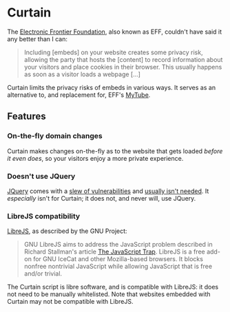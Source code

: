# Curtain
The [Electronic Frontier Foundation](https://eff.org), also known as EFF, couldn't have said it any better than I can:
> Including [embeds] on your website creates some privacy risk, allowing the party that hosts the [content] to record information about your visitors and place cookies in their browser. This usually happens as soon as a visitor loads a webpage [...]

Curtain limits the privacy risks of embeds in various ways. It serves as an alternative to, and replacement for, EFF's [MyTube](https://www.eff.org/pages/mytube-limit-privacy-risks-embedded-video).

## Features
### On-the-fly domain changes
Curtain makes changes on-the-fly as to the website that gets loaded *before it even does*, so your visitors enjoy a more private experience.

### Doesn't use JQuery
[JQuery](https://jquery.com/) comes with a [slew of vulnerabilities](https://snyk.io/blog/84-percent-of-all-websites-impacted-by-jquery-xss-vulnerabilities/) and [usually isn't needed](https://youmightnotneedjquery.com/). It *especially* isn't for Curtain; it does not, and never will, use JQuery.

### LibreJS compatibility
[LibreJS](https://www.gnu.org/software/librejs/), as described by the GNU Project:
> GNU LibreJS aims to address the JavaScript problem described in Richard Stallman's article [The JavaScript Trap](https://www.gnu.org/philosophy/javascript-trap.html). LibreJS is a free add-on for GNU IceCat and other Mozilla-based browsers. It blocks nonfree nontrivial JavaScript while allowing JavaScript that is free and/or trivial.

The Curtain script is libre software, and is compatible with LibreJS: it does not need to be manually whitelisted. Note that websites embedded with Curtain may not be compatible with LibreJS.
